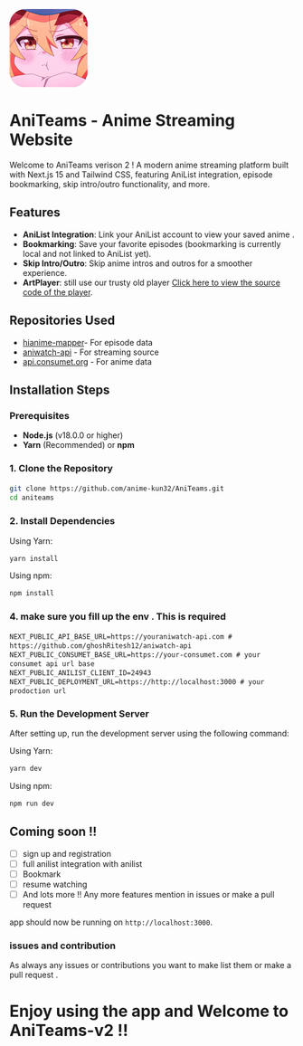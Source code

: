 ![Logo](public/aniteams-logo.png)

# AniTeams - Anime Streaming Website



Welcome to AniTeams verison 2 ! A modern anime streaming platform built with Next.js 15 and Tailwind CSS, featuring AniList integration, episode bookmarking, skip intro/outro functionality, and more.

## Features

- **AniList Integration**: Link your AniList account to view your saved anime .
- **Bookmarking**: Save your favorite episodes (bookmarking is currently local and not linked to AniList yet).
- **Skip Intro/Outro**: Skip anime intros and outros for a smoother experience.
- **ArtPlayer**: still use our trusty old player   [Click here to view the source code of the player](https://github.com/anime-kun32/aniteams-player).
  
## Repositories Used

   - [hianime-mapper](https://github.com/IrfanKhan66/hianime-mapper)- For episode data 
   - [aniwatch-api](https://github.com/ghoshRitesh12/aniwatch-api) - For streaming source 
   - [api.consumet.org](https://github.com/consumet/api.consumet.org) - For anime data 

## Installation Steps

### Prerequisites

- **Node.js** (v18.0.0 or higher)
- **Yarn** (Recommended) or **npm**

### 1. Clone the Repository

```bash
git clone https://github.com/anime-kun32/AniTeams.git
cd aniteams
```

### 2. Install Dependencies

Using Yarn:

```bash
yarn install
```

Using npm:

```bash
npm install
```
### 4. make sure you fill up the env . This is required 
```.env
NEXT_PUBLIC_API_BASE_URL=https://youraniwatch-api.com # https://github.com/ghoshRitesh12/aniwatch-api
NEXT_PUBLIC_CONSUMET_BASE_URL=https://your-consumet.com # your consumet api url base 
NEXT_PUBLIC_ANILIST_CLIENT_ID=24943
NEXT_PUBLIC_DEPLOYMENT_URL=https://http://localhost:3000 # your prodoction url 

```



### 5. Run the Development Server

After setting up, run the development server using the following command:

Using Yarn:

```bash
yarn dev
```

Using npm:

```bash
npm run dev
```
## Coming soon !!
- [ ] sign up and registration 
- [ ] full anilist integration with anilist
- [ ] Bookmark
- [ ] resume watching
- [ ] And lots more !! Any more features mention in issues or make a pull request 

app should now be running on `http://localhost:3000`.

### issues and contribution 
As always any issues or contributions you want to make list them or make a pull request . 

#  Enjoy using the app and Welcome to AniTeams-v2 !!
